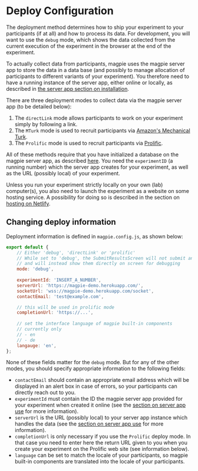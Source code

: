 # Deploy Configuration

The deployment method determines how to ship your experiment to your participants (if at all)
and how to process its data. For development, you will want to use the `debug` mode, which
shows the data collected from the current execution of the experiment in the browser at the end
of the experiment. 

To actually collect data from participants, magpie uses the magpie server app
to store the data in a data base (and possibly to manage allocation of participants to
different variants of your experiment). You therefore need to have a running instance of the server app, either online or locally, as described in [the server app section on installation](/02_using_the_server_app/01_installation/).


There are three deployment modes to collect data via the magpie server app (to be detailed below):

1. The `directLink` mode allows participants to work on your experiment simply by following a link.
2. The `MTurk` mode is used to recruit participants via [Amazon's Mechanical Turk](https://requester.mturk.com/).
3. The `Prolific` mode is used to recruit participants via [Prolific](https://prolific.ac).

All of these methods require that you have initialized a database on the magpie server app, as described [here](/02_using_the_server_app/02_use/). You need the `experimentID` (a running number) which the server app creates for your experiment, as well as the URL (possibly local) of your experiment.

Unless you run your experiment strictly locally on your own (lab) computer(s), you also need to
launch the experiment as a website on some hosting service. A possibility for doing so is
described in the section on [hosting on
Netlify](/03_deploying_experiments/02_hosting_on_netlify/).

## Changing deploy information

Deployment information is defined in `magpie.config.js`, as shown below:

```javascript
export default {
    // Either 'debug', 'directLink' or 'prolific'
    // While set to 'debug', the SubmitResultsScreen will not submit any results to your backend
    // and will instead show them directly on screen for debugging
    mode: 'debug',
    
    experimentId: 'INSERT_A_NUMBER',
    serverUrl: 'https://magpie-demo.herokuapp.com/',
    socketUrl: 'wss://magpie-demo.herokuapp.com/socket',
    contactEmail: 'test@example.com',

    // this will be used in prolific mode
    completionUrl: 'https://...',
    
    // set the interface language of magpie built-in components
    // currently only
    // - en
    // - de
    langauge: 'en',
};
```

None of these fields matter for the `debug` mode. But for any of the other modes, you should specify appropriate information to the following fields:

+ `contactEmail` should contain an appropriate email address which will be displayed in an alert box in case of errors, so your participants can directly reach out to you.
+ `experimentId` must contain the ID the magpie server app provided for your experiment when created it online (see the [section on server app use](/02_using_the_server_app/02_use/#creating-new-experiments) for more information).
+ `serverUrl` is the URL (possibly local) to your server app instance which handles the data (see the [section on server app use](/02_using_the_server_app/02_use/#creating-new-experiments) for more information).
+ `completionUrl` is only necessary if you use the `Prolific` deploy mode. In that case you need to enter here the return URL given to you when you create your experiment on the Prolific web site (see information below).
+ `language` can be set to match the locale of your participants, so magpie built-in components are translated into the locale of your participants.

